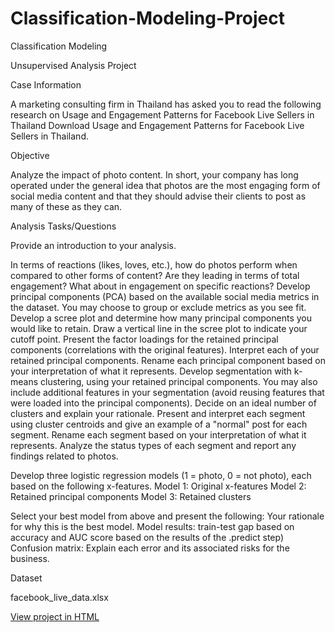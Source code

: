 # Classification-Modeling-Project


Classification Modeling

Unsupervised Analysis Project

Case Information

A marketing consulting firm in Thailand has asked you to read the following research on Usage and Engagement Patterns for Facebook Live Sellers in Thailand Download Usage and Engagement Patterns for Facebook Live Sellers in Thailand.

 

Objective

Analyze the impact of photo content. In short, your company has long operated under the general idea that photos  are the most engaging form of social media content and that they should advise their clients to post as many of these as they can. 

 

Analysis Tasks/Questions

Provide an introduction to your analysis. 

In terms of reactions (likes, loves, etc.), how do photos perform when compared to other forms of content? Are they leading in terms of total engagement? What about in engagement on specific reactions? 
Develop principal components (PCA) based on the available social media metrics in the dataset. You may choose to group or exclude metrics as you see fit. 
Develop a scree plot and determine how many principal components you would like to retain. Draw a vertical line in the scree plot to indicate your cutoff point. 
Present the factor loadings for the retained principal components (correlations with the original features).
Interpret each of your retained principal components. 
Rename each principal component based on your interpretation of what it represents.
Develop segmentation with k-means clustering, using your retained principal components. You may also include additional features in your segmentation (avoid reusing features that were loaded into the principal components).
Decide on an ideal number of clusters and explain your rationale. 
Present and interpret each segment using cluster centroids and give an example of a "normal" post for each segment. 
Rename each segment based on your interpretation of what it represents.
Analyze the status types of each segment and report any findings related to photos. 

Develop three logistic regression models (1 = photo, 0 = not photo), each based on the following x-features.
Model 1: Original x-features
Model 2: Retained principal components
Model 3: Retained clusters

Select your best model from above and present the following:
Your rationale for why this is the best model. 
Model results: train-test gap based on accuracy and AUC score based on the results of the .predict step)
Confusion matrix: Explain each error and its associated risks for the business. 
 

Dataset

facebook_live_data.xlsx


<a href="Tapia_Bruno_A1 Unsupervised Analysis Project (Individual).html">View project in HTML</a>


